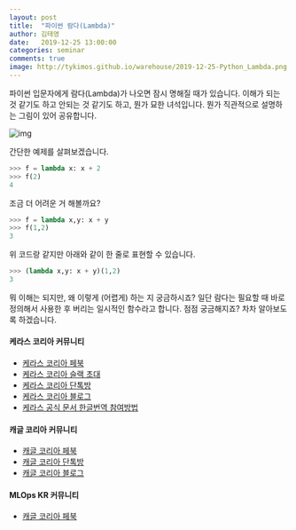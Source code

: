 ```yaml
---
layout: post
title:  "파이썬 람다(Lambda)"
author: 김태영
date:   2019-12-25 13:00:00
categories: seminar
comments: true
image: http://tykimos.github.io/warehouse/2019-12-25-Python_Lambda.png
---
```


파이썬 입문자에게 람다(Lambda)가 나오면 잠시 명해질 때가 있습니다. 이해가 되는 것 같기도 하고 안되는 것 같기도 하고, 뭔가 묘한 녀석입니다. 뭔가 직관적으로 설명하는 그림이 있어 공유합니다.

![img](http://tykimos.github.io/warehouse/2019-12-25-Python_Lambda.png)

간단한 예제를 살펴보겠습니다.

```python
>>> f = lambda x: x + 2
>>> f(2)
4
```

조금 더 어려운 거 해볼까요?

```python
>>> f = lambda x,y: x + y
>>> f(1,2)
3
```

위 코드랑 같지만 아래와 같이 한 줄로 표현할 수 있습니다. 

```python
>>> (lambda x,y: x + y)(1,2)
3
```

뭐 이해는 되지만, 왜 이렇게 (어렵게) 하는 지 궁금하시죠? 일단 람다는 필요할 때 바로 정의해서 사용한 후 버리는 일시적인 함수라고 합니다. 점점 궁금해지죠? 차차 알아보도록 하겠습니다.


#### 케라스 코리아 커뮤니티

* [케라스 코리아 페북](https://www.facebook.com/groups/KerasKorea/)
* [케라스 코리아 슬랙 초대](https://join.slack.com/t/keraskorea/shared_invite/enQtNTUzMTUxMzIyMzg4LWQ3YmQ1YTdmNTYxOTAwZTExNmFmOGM3M2QyMjIyNzYwYTY2YTY2ZjBlNDNlZDdmMTU0NGVjYzFkMWYxNzE0ZDA)
* [케라스 코리아 단톡방](https://open.kakao.com/o/g93MSBV)
* [케라스 코리아 블로그](http://keraskorea.github.io)
* [케라스 공식 문서 한글번역 참여방법](https://tykimos.github.io/2019/02/06/Contribution_of_Keras_Document_to_Korean_Translation/)

#### 캐글 코리아 커뮤니티

* [캐글 코리아 페북](https://www.facebook.com/groups/KaggleKoreaOpenGroup/)
* [캐글 코리아 단톡방](https://open.kakao.com/o/gP24T89)
* [캐글 코리아 블로그](https://kaggle-kr.tistory.com/)

#### MLOps KR 커뮤니티

* [캐글 코리아 페북](https://www.facebook.com/groups/MLOpsKR/)
